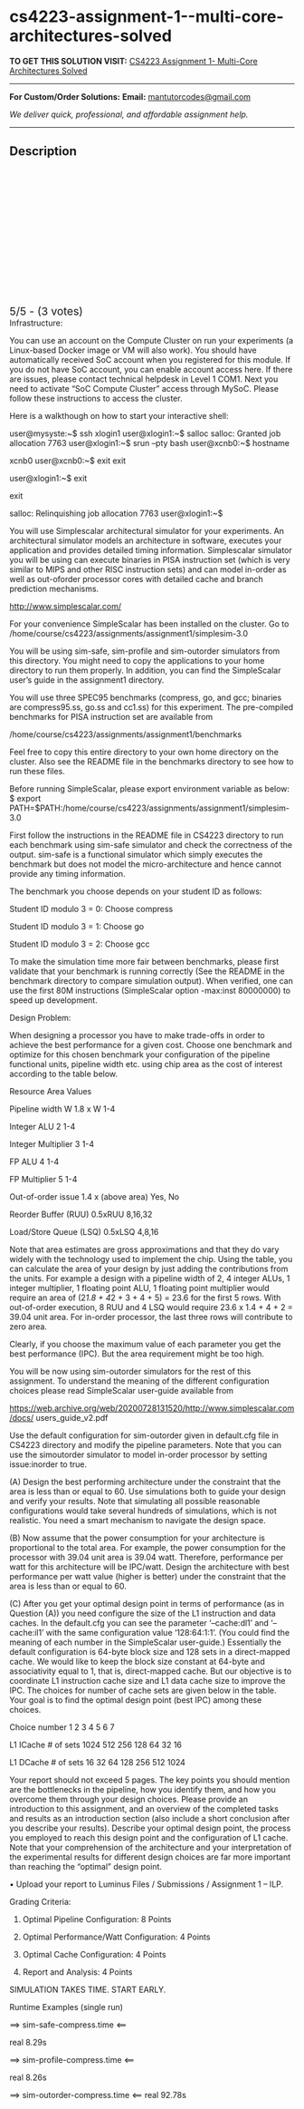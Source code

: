 # cs4223-assignment-1--multi-core-architectures-solved
**TO GET THIS SOLUTION VISIT:** [CS4223 Assignment 1- Multi-Core Architectures Solved](https://mantutor.com/product/cs4223-multi-core-architectures-solved/)


---

**For Custom/Order Solutions:** **Email:** mantutorcodes@gmail.com  

*We deliver quick, professional, and affordable assignment help.*

---

<h2>Description</h2>



<div class="kk-star-ratings kksr-auto kksr-align-center kksr-valign-top" data-payload="{&quot;align&quot;:&quot;center&quot;,&quot;id&quot;:&quot;114210&quot;,&quot;slug&quot;:&quot;default&quot;,&quot;valign&quot;:&quot;top&quot;,&quot;ignore&quot;:&quot;&quot;,&quot;reference&quot;:&quot;auto&quot;,&quot;class&quot;:&quot;&quot;,&quot;count&quot;:&quot;3&quot;,&quot;legendonly&quot;:&quot;&quot;,&quot;readonly&quot;:&quot;&quot;,&quot;score&quot;:&quot;5&quot;,&quot;starsonly&quot;:&quot;&quot;,&quot;best&quot;:&quot;5&quot;,&quot;gap&quot;:&quot;4&quot;,&quot;greet&quot;:&quot;Rate this product&quot;,&quot;legend&quot;:&quot;5\/5 - (3 votes)&quot;,&quot;size&quot;:&quot;24&quot;,&quot;title&quot;:&quot;CS4223 Assignment 1- Multi-Core Architectures Solved&quot;,&quot;width&quot;:&quot;138&quot;,&quot;_legend&quot;:&quot;{score}\/{best} - ({count} {votes})&quot;,&quot;font_factor&quot;:&quot;1.25&quot;}">

<div class="kksr-stars">

<div class="kksr-stars-inactive">
            <div class="kksr-star" data-star="1" style="padding-right: 4px">


<div class="kksr-icon" style="width: 24px; height: 24px;"></div>
        </div>
            <div class="kksr-star" data-star="2" style="padding-right: 4px">


<div class="kksr-icon" style="width: 24px; height: 24px;"></div>
        </div>
            <div class="kksr-star" data-star="3" style="padding-right: 4px">


<div class="kksr-icon" style="width: 24px; height: 24px;"></div>
        </div>
            <div class="kksr-star" data-star="4" style="padding-right: 4px">


<div class="kksr-icon" style="width: 24px; height: 24px;"></div>
        </div>
            <div class="kksr-star" data-star="5" style="padding-right: 4px">


<div class="kksr-icon" style="width: 24px; height: 24px;"></div>
        </div>
    </div>

<div class="kksr-stars-active" style="width: 138px;">
            <div class="kksr-star" style="padding-right: 4px">


<div class="kksr-icon" style="width: 24px; height: 24px;"></div>
        </div>
            <div class="kksr-star" style="padding-right: 4px">


<div class="kksr-icon" style="width: 24px; height: 24px;"></div>
        </div>
            <div class="kksr-star" style="padding-right: 4px">


<div class="kksr-icon" style="width: 24px; height: 24px;"></div>
        </div>
            <div class="kksr-star" style="padding-right: 4px">


<div class="kksr-icon" style="width: 24px; height: 24px;"></div>
        </div>
            <div class="kksr-star" style="padding-right: 4px">


<div class="kksr-icon" style="width: 24px; height: 24px;"></div>
        </div>
    </div>
</div>


<div class="kksr-legend" style="font-size: 19.2px;">
            5/5 - (3 votes)    </div>
    </div>
Infrastructure:

You can use an account on the Compute Cluster on run your experiments (a Linux-based Docker image or VM will also work). You should have automatically received SoC account when you registered for this module. If you do not have SoC account, you can enable account access here. If there are issues, please contact technical helpdesk in Level 1 COM1. Next you need to activate “SoC Compute Cluster” access through MySoC. Please follow these instructions to access the cluster.

Here is a walkthough on how to start your interactive shell:

user@mysyste:~$ ssh xlogin1 user@xlogin1:~$ salloc salloc: Granted job allocation 7763 user@xlogin1:~$ srun –pty bash user@xcnb0:~$ hostname

xcnb0 user@xcnb0:~$ exit exit

user@xlogin1:~$ exit

exit

salloc: Relinquishing job allocation 7763 user@xlogin1:~$

You will use Simplescalar architectural simulator for your experiments. An architectural simulator models an architecture in software, executes your application and provides detailed timing information. Simplescalar simulator you will be using can execute binaries in PISA instruction set (which is very similar to MIPS and other RISC instruction sets) and can model in-order as well as out-oforder processor cores with detailed cache and branch prediction mechanisms.

http://www.simplescalar.com/

For your convenience SimpleScalar has been installed on the cluster. Go to /home/course/cs4223/assignments/assignment1/simplesim-3.0

You will be using sim-safe, sim-profile and sim-outorder simulators from this directory. You might need to copy the applications to your home directory to run them properly. In addition, you can find the SimpleScalar user’s guide in the assignment1 directory.

You will use three SPEC95 benchmarks (compress, go, and gcc; binaries are compress95.ss, go.ss and cc1.ss) for this experiment. The pre-compiled benchmarks for PISA instruction set are available from

/home/course/cs4223/assignments/assignment1/benchmarks

Feel free to copy this entire directory to your own home directory on the cluster. Also see the README file in the benchmarks directory to see how to run these files.

Before running SimpleScalar, please export environment variable as below: $ export PATH=$PATH:/home/course/cs4223/assignments/assignment1/simplesim-3.0

First follow the instructions in the README file in CS4223 directory to run each benchmark using sim-safe simulator and check the correctness of the output. sim-safe is a functional simulator which simply executes the benchmark but does not model the micro-architecture and hence cannot provide any timing information.

The benchmark you choose depends on your student ID as follows:

Student ID modulo 3 = 0: Choose compress

Student ID modulo 3 = 1: Choose go

Student ID modulo 3 = 2: Choose gcc

To make the simulation time more fair between benchmarks, please first validate that your benchmark is running correctly (See the README in the benchmark directory to compare simulation output). When verified, one can use the first 80M instructions (SimpleScalar option -max:inst 80000000) to speed up development.

Design Problem:

When designing a processor you have to make trade-offs in order to achieve the best performance for a given cost. Choose one benchmark and optimize for this chosen benchmark your configuration of the pipeline functional units, pipeline width etc. using chip area as the cost of interest according to the table below.

Resource Area Values

Pipeline width W 1.8 x W 1-4

Integer ALU 2 1-4

Integer Multiplier 3 1-4

FP ALU 4 1-4

FP Multiplier 5 1-4

Out-of-order issue 1.4 x (above area) Yes, No

Reorder Buffer (RUU) 0.5xRUU 8,16,32

Load/Store Queue (LSQ) 0.5xLSQ 4,8,16

Note that area estimates are gross approximations and that they do vary widely with the technology used to implement the chip. Using the table, you can calculate the area of your design by just adding the contributions from the units. For example a design with a pipeline width of 2, 4 integer ALUs, 1 integer multiplier, 1 floating point ALU, 1 floating point multiplier would require an area of (2*1.8 + 4*2 + 3 + 4 + 5) = 23.6 for the first 5 rows. With out-of-order execution, 8 RUU and 4 LSQ would require 23.6 x 1.4 + 4 + 2 = 39.04 unit area. For in-order processor, the last three rows will contribute to zero area.

Clearly, if you choose the maximum value of each parameter you get the best performance (IPC). But the area requirement might be too high.

You will be now using sim-outorder simulators for the rest of this assignment. To understand the meaning of the different configuration choices please read SimpleScalar user-guide available from

https://web.archive.org/web/20200728131520/http://www.simplescalar.com/docs/ users_guide_v2.pdf

Use the default configuration for sim-outorder given in default.cfg file in CS4223 directory and modify the pipeline parameters. Note that you can use the simoutorder simulator to model in-order processor by setting issue:inorder to true.

(A) Design the best performing architecture under the constraint that the area is less than or equal to 60. Use simulations both to guide your design and verify your results. Note that simulating all possible reasonable configurations would take several hundreds of simulations, which is not realistic. You need a smart mechanism to navigate the design space.

(B) Now assume that the power consumption for your architecture is proportional to the total area. For example, the power consumption for the processor with 39.04 unit area is 39.04 watt. Therefore, performance per watt for this architecture will be IPC/watt. Design the architecture with best performance per watt value (higher is better) under the constraint that the area is less than or equal to 60.

(C) After you get your optimal design point in terms of performance (as in Question (A)) you need configure the size of the L1 instruction and data caches. In the default.cfg you can see the parameter ‘–cache:dl1’ and ‘– cache:il1’ with the same configuration value ‘128:64:1:1’. (You could find the meaning of each number in the SimpleScalar user-guide.) Essentially the default configuration is 64-byte block size and 128 sets in a direct-mapped cache. We would like to keep the block size constant at 64-byte and associativity equal to 1, that is, direct-mapped cache. But our objective is to coordinate L1 instruction cache size and L1 data cache size to improve the IPC. The choices for number of cache sets are given below in the table. Your goal is to find the optimal design point (best IPC) among these choices.

Choice number 1 2 3 4 5 6 7

L1 ICache # of sets 1024 512 256 128 64 32 16

L1 DCache # of sets 16 32 64 128 256 512 1024

Your report should not exceed 5 pages. The key points you should mention are the bottlenecks in the pipeline, how you identify them, and how you overcome them through your design choices. Please provide an introduction to this assignment, and an overview of the completed tasks and results as an introduction section (also include a short conclusion after you describe your results). Describe your optimal design point, the process you employed to reach this design point and the configuration of L1 cache. Note that your comprehension of the architecture and your interpretation of the experimental results for different design choices are far more important than reaching the “optimal” design point.

• Upload your report to Luminus Files / Submissions / Assignment 1 – ILP.

Grading Criteria:

1. Optimal Pipeline Configuration: 8 Points

2. Optimal Performance/Watt Configuration: 4 Points

3. Optimal Cache Configuration: 4 Points

4. Report and Analysis: 4 Points

SIMULATION TAKES TIME. START EARLY.

Runtime Examples (single run)

==&gt; sim-safe-compress.time &lt;==

real 8.29s

==&gt; sim-profile-compress.time &lt;==

real 8.26s

==&gt; sim-outorder-compress.time &lt;== real 92.78s
